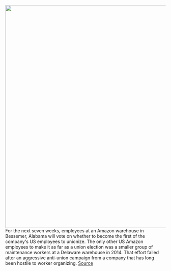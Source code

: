 <img src='https://cdn.vox-cdn.com/thumbor/tSdgr809xvwIUUFK42NCwsjdzHg=/0x0:2040x1360/1200x675/filters:focal(857x517:1183x843)/cdn.vox-cdn.com/uploads/chorus_image/image/68788138/acastro_210208_4402_amazonVote.0.jpg' width='700px' /><br/>
For the next seven weeks, employees at an Amazon warehouse in Bessemer, Alabama will vote on whether to become the first of the company's US employees to unionize. The only other US Amazon employees to make it as far as a union election was a smaller group of maintenance workers at a Delaware warehouse in 2014. That effort failed after an aggressive anti-union campaign from a company that has long been hostile to worker organizing.
<a href='https://www.theverge.com/2021/2/8/22272213/amazon-union-bhm1-alabama-rwdsu-vote-begins'> Source <a/>